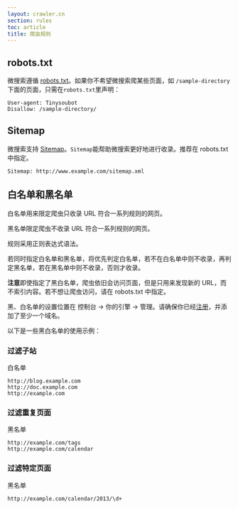 ```yaml
---
layout: crawler.cn
section: rules
toc: article
title: 爬虫规则
---
```



## robots.txt

微搜索遵循 [robots.txt][robots]。如果你不希望微搜索爬某些页面，如 `/sample-directory` 下面的页面，只需在`robots.txt`里声明：

```
User-agent: Tinysoubot
Disallow: /sample-directory/
```


## Sitemap

微搜索支持 [Sitemap][sitemap]。`Sitemap`能帮助微搜索更好地进行收录。推荐在 robots.txt 中指定。

```
Sitemap: http://www.example.com/sitemap.xml
```


## 白名单和黑名单

白名单用来限定爬虫只收录 URL 符合一系列规则的网页。

黑名单限定爬虫不收录 URL 符合一系列规则的网页。

规则采用正则表达式语法。

若同时指定白名单和黑名单，将优先判定白名单，若不在白名单中则不收录，再判定黑名单，若在黑名单中则不收录，否则才收录。

**注意**即使指定了黑白名单，爬虫依旧会访问页面，但是只用来发现新的 URL，而不索引内容。若不想让爬虫访问，请在 robots.txt 中指定。

黑、白名单的设置位置在 控制台 -> 你的引擎 -> 管理。请确保你已经[注册][signup]，并添加了至少一个域名。

以下是一些黑白名单的使用示例：

### 过滤子站

白名单

```
http://blog.example.com
http://doc.example.com
http://example.com
```

### 过滤重复页面

黑名单

```
http://example.com/tags
http://example.com/calendar
```

### 过滤特定页面

黑名单

```
http://example.com/calendar/2013/\d+
```

[signup]:http://dashboard.tinysou.com/signup
[robots]:http://www.robotstxt.org/
[sitemap]:http://www.sitemaps.org/protocol.html
